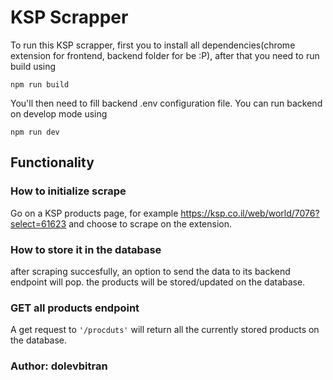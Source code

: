 # KSP Scrapper

  To run this KSP scrapper, first you to install all dependencies(chrome extension for frontend, backend folder for be :P), after that you need to run build using
  
   ```npm run build```

  You'll then need to fill backend .env configuration file.
  You can run backend  on develop mode using

  ```npm run dev```

## Functionality

### How to initialize scrape
Go on a KSP products page, for example https://ksp.co.il/web/world/7076?select=61623
and choose to scrape on the extension. 

### How to store it in the database
after scraping succesfully, an option to send the data to its backend endpoint will pop.
the products will be stored/updated on the database.

### GET all products endpoint
A get request to  ```'/procduts'``` will return all the currently stored products on the database.



### Author: dolevbitran